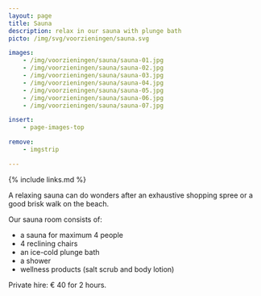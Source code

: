 ```yaml
---
layout: page
title: Sauna
description: relax in our sauna with plunge bath
picto: /img/svg/voorzieningen/sauna.svg

images:
    - /img/voorzieningen/sauna/sauna-01.jpg
    - /img/voorzieningen/sauna/sauna-02.jpg
    - /img/voorzieningen/sauna/sauna-03.jpg
    - /img/voorzieningen/sauna/sauna-04.jpg
    - /img/voorzieningen/sauna/sauna-05.jpg
    - /img/voorzieningen/sauna/sauna-06.jpg
    - /img/voorzieningen/sauna/sauna-07.jpg

insert:
    - page-images-top

remove:
    - imgstrip

---
```


{% include links.md %}

A relaxing sauna can do wonders after an exhaustive shopping spree or a good brisk walk on the beach.

Our sauna room consists of:

- a sauna for maximum 4 people
- 4 reclining chairs
- an ice-cold plunge bath
- a shower
- wellness products (salt scrub and body lotion)

Private hire: € 40 for 2 hours.
